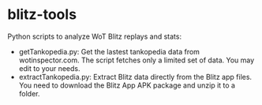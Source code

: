 # blitz-tools
Python scripts to analyze WoT Blitz replays and stats:

* getTankopedia.py: Get the lastest tankopedia data from wotinspector.com. The script fetches only a limited set of data. You may edit to your needs. 
* extractTankopedia.py: Extract Blitz data directly from the Blitz app files. You need to download the Blitz App APK package and unzip it to a folder.  
